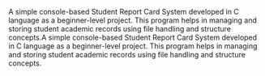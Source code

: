 A simple console-based Student Report Card System developed in C language as a beginner-level project. This program helps in managing and storing student academic records using file handling and structure concepts.A simple console-based Student Report Card System developed in C language as a beginner-level project. This program helps in managing and storing student academic records using file handling and structure concepts.
